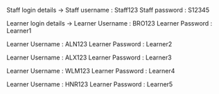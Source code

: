 Staff login details ->
Staff username : Staff123
Staff password : S12345


Learner login details ->
Learner Username : BRO123
Learner Password : Learner1


Learner Username : ALN123
Learner Password : Learner2

Learner Username : ALX123
Learner Password : Learner3

Learner Username : WLM123
Learner Password : Learner4

Learner Username : HNR123
Learner Password : Learner5



